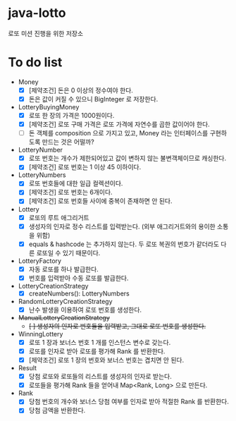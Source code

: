 # java-lotto
로또 미션 진행을 위한 저장소

# To do list

- Money
    - [x] [제약조건] 돈은 0 이상의 정수여야 한다.
    - [x] 돈은 값이 커질 수 있으니 BigInteger 로 저장한다.
- LotteryBuyingMoney
    - [x] 로또 한 장의 가격은 1000원이다.
    - [x] [제약조건] 로또 구매 가격은 로또 가격에 자연수를 곱한 값이어야 한다.
    - [ ] 돈 객체를 composition 으로 가지고 있고, Money 라는 인터페이스를 구현하도록 만드는 것은 어떨까?
- LotteryNumber
    - [x] 로또 번호는 개수가 제한되어있고 값이 변하지 않는 불변객체이므로 캐싱한다.
    - [x] [제약조건] 로또 번호는 1 이상 45 이하이다.
- LotteryNumbers
    - [x] 로또 번호들에 대한 일급 컬렉션이다.
    - [x] [제약조건] 로또 번호는 6개이다.
    - [x] [제약조건] 로또 번호들 사이에 중복이 존재하면 안 된다.
- Lottery
    - [x] 로또의 루트 애그리거트
    - [x] 생성자의 인자로 정수 리스트를 입력받는다. (외부 애그리거트와의 용이한 소통을 위함)
    - [x] equals & hashcode 는 추가하지 않는다. 두 로또 복권의 번호가 같더라도 다른 로또일 수 있기 때문이다.
- LotteryFactory
    - [x] 자동 로또를 하나 발급한다.
    - [x] 번호를 입력받아 수동 로또를 발급한다.
- LotteryCreationStrategy
    - [x] createNumbers(): LotteryNumbers
- RandomLotteryCreationStrategy
    - [x] 난수 발생을 이용하여 로또 번호를 생성한다.
- ~~ManualLotteryCreationStrategy~~
    - ~~[ ] 생성자의 인자로 번호들을 입력받고, 그대로 로또 번호를 생성한다.~~
- WinningLottery
    - [x] 로또 1 장과 보너스 번호 1 개를 인스턴스 변수로 갖는다.
    - [x] 로또를 인자로 받아 로또를 평가해 Rank 를 반환한다.
    - [x] [제약조건] 로또 1 장의 번호와 보너스 번호는 겹치면 안 된다.
- Result
    - [x] 당첨 로또와 로또들의 리스트를 생성자의 인자로 받는다.
    - [x] 로또들을 평가해 Rank 들을 얻어내 Map<Rank, Long> 으로 만든다.
- Rank
    - [x] 당첨 번호의 개수와 보너스 당첨 여부를 인자로 받아 적절한 Rank 를 반환한다.
    - [x] 당첨 금액을 반환한다.
